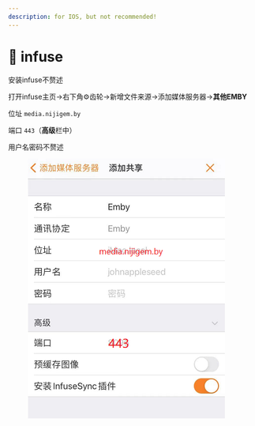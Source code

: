 ```yaml
---
description: for IOS, but not recommended!
---
```


# 🍏 infuse

安装infuse不赘述

打开infuse主页→右下角⚙️齿轮→新增文件来源→添加媒体服务器→**其他EMBY**

位址 `media.nijigem.by`

端口 `443`（**高级**栏中）

用户名密码不赘述

<figure><img src="../.gitbook/assets/2231a8ce17ad3d114da0016069175217.jpg" alt=""><figcaption></figcaption></figure>
